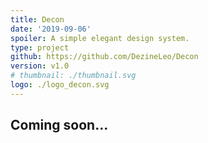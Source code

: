 ```yaml
---
title: Decon
date: '2019-09-06'
spoiler: A simple elegant design system.
type: project
github: https://github.com/DezineLeo/Decon
version: v1.0
# thumbnail: ./thumbnail.svg
logo: ./logo_decon.svg
---
```


## Coming soon...


